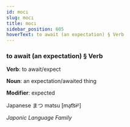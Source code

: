 ```yaml
---
id: mocı
slug: mocı
title: mocı
sidebar_position: 605
hoverText: to await (an expectation) § Verb
---
```


### to await (an expectation) § Verb

**Verb**: to await/expect

**Noun**: an expectation/awaited thing

**Modifier**: expected

Japanese ま​つ matsu [ma̠t͡sɨᵝ]

*Japonic Language Family*